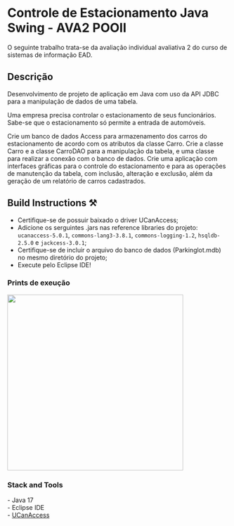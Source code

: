  # Controle de Estacionamento Java Swing - AVA2 POOII

<span>O seguinte trabalho trata-se da avaliação individual avaliativa 2 do curso de sistemas de informação EAD.</span>

## Descrição
<span>Desenvolvimento de projeto de aplicação em Java com uso da API JDBC para a manipulação de dados de uma tabela. 

Uma empresa precisa controlar o estacionamento de seus funcionários. Sabe-se que o estacionamento só permite a entrada de automóveis.  

Crie um banco de dados Access para armazenamento dos carros do estacionamento de acordo com os atributos da classe Carro. Crie a classe Carro e a classe CarroDAO para a manipulação da tabela, e uma classe para realizar a conexão com o banco de dados. Crie uma aplicação com interfaces gráficas para o controle do estacionamento e para as operações de manutenção da tabela, com inclusão, alteração e exclusão, além da geração de um relatório de carros cadastrados.</span>

## Build Instructions ⚒️
- Certifique-se de possuir baixado o driver UCanAccess;
- Adicione os serguintes .jars nas reference libraries do projeto: <code>ucanaccess-5.0.1</code>, <code>commons-lang3-3.8.1</code>, <code>commons-logging-1.2</code>, <code>hsqldb-2.5.0</code> e <code>jackcess-3.0.1</code>;
- Certifique-se de incluir o arquivo do banco de dados (Parkinglot.mdb) no mesmo diretório do projeto;
- Execute pelo Eclipse IDE!

### Prints de exeução
<div style="display: flex; gap: 10px;">
    <img src="https://github.com/user-attachments/assets/74c3fd9a-add4-4657-bdef-48374e825027" style="height: 400px; width: 600px object-fit: contain;">
</div>

<h3>Stack and Tools</h3>
- Java 17 <br/>
- Eclipse IDE <br/>
- <a href="https://sourceforge.net/projects/ucanaccess/">UCanAccess</a> 
